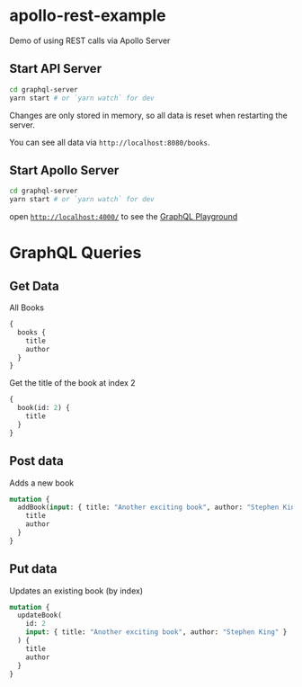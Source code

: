 # apollo-rest-example

Demo of using REST calls via Apollo Server

## Start API Server

```bash
cd graphql-server
yarn start # or `yarn watch` for dev
```

Changes are only stored in memory, so all data is reset when restarting the server.

You can see all data via `http://localhost:8080/books`.

## Start Apollo Server

```bash
cd graphql-server
yarn start # or `yarn watch` for dev
```

open [`http://localhost:4000/`](http://localhost:4000/) to see the [GraphQL Playground](https://www.apollographql.com/docs/apollo-server/testing/graphql-playground/)

# GraphQL Queries

## Get Data

All Books

```GraphQL
{
  books {
    title
    author
  }
}
```

Get the title of the book at index 2

```GraphQL
{
  book(id: 2) {
    title
  }
}
```

## Post data

Adds a new book

```GraphQL
mutation {
  addBook(input: { title: "Another exciting book", author: "Stephen King" }) {
    title
    author
  }
}
```

## Put data

Updates an existing book (by index)

```GraphQL
mutation {
  updateBook(
    id: 2
    input: { title: "Another exciting book", author: "Stephen King" }
  ) {
    title
    author
  }
}
```
